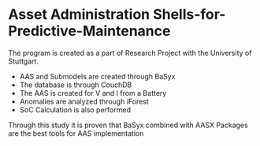 # Asset Administration Shells-for-Predictive-Maintenance
The program is created as a part of Research Project with the University of Stuttgart. 

* AAS and Submodels are created through BaSyx
* The database is through CouchDB
* The AAS is created for V and I from a Battery
* Anomalies are analyzed through iForest
* SoC Calculation is also performed

Through this study it is proven that BaSyx combined with AASX Packages are the best tools for AAS implementation
